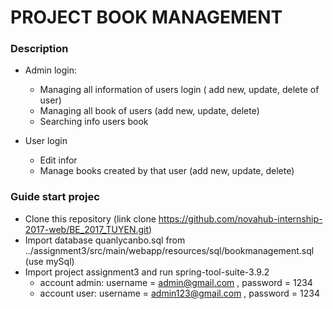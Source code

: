# PROJECT BOOK MANAGEMENT

### Description
  - Admin login:
      + Managing all information of users login ( add new, update, delete of user)
      + Managing all book of users (add new, update, delete)
      + Searching info users book
      
  - User login
      + Edit infor 
      + Manage books created by that user (add new, update, delete)
### Guide start projec
  - Clone this repository (link clone https://github.com/novahub-internship-2017-web/BE_2017_TUYEN.git)
  - Import database quanlycanbo.sql from ../assignment3/src/main/webapp/resources/sql/bookmanagement.sql (use mySql)
  - Import project assignment3 and run spring-tool-suite-3.9.2
      + account admin: username = admin@gmail.com , password = 1234
      + account user: username  =  admin123@gmail.com , password = 1234
